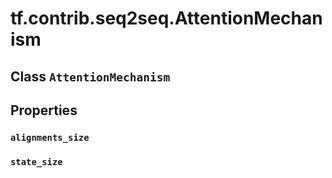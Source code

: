 <div itemscope itemtype="http://developers.google.com/ReferenceObject">
<meta itemprop="name" content="tf.contrib.seq2seq.AttentionMechanism" />
<meta itemprop="path" content="Stable" />
<meta itemprop="property" content="alignments_size"/>
<meta itemprop="property" content="state_size"/>
</div>

# tf.contrib.seq2seq.AttentionMechanism

## Class `AttentionMechanism`





<!-- Placeholder for "Used in" -->


## Properties

<h3 id="alignments_size"><code>alignments_size</code></h3>




<h3 id="state_size"><code>state_size</code></h3>






